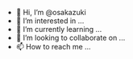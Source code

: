 - 👋 Hi, I’m @osakazuki
- 👀 I’m interested in ...
- 🌱 I’m currently learning ...
- 💞️ I’m looking to collaborate on ...
- 📫 How to reach me ...

<!---
osakazuki/osakazuki is a ✨ special ✨ repository because its `README.md` (this file) appears on your GitHub profile.
You can click the Preview link to take a look at your changes.
--->
